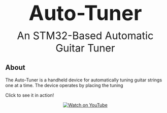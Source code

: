 <p align="center">
  <strong><span style="font-size: 64px;">Auto-Tuner</span></strong>  
</p>
<p align="center">
  <span style="font-size: 32px;">An STM32-Based Automatic Guitar Tuner</span>
</p>



## About
The Auto-Tuner is a handheld device for automatically tuning guitar strings one at a time. The device operates by placing the tuning


Click to see it in action!
<p align="center">
  <a href="https://www.youtube.com/watch?v=4Ss6xfbAHeE">
    <img src="https://img.youtube.com/vi/4Ss6xfbAHeE/0.jpg" alt="Watch on YouTube">
  </a>
</p>




